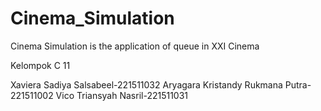 # Cinema_Simulation
Cinema Simulation is the application of queue in XXI Cinema

Kelompok C 11

Xaviera Sadiya Salsabeel-221511032
Aryagara Kristandy Rukmana Putra-221511002
Vico Triansyah Nasril-221511031
